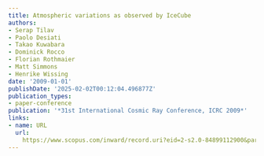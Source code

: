 ```yaml
---
title: Atmospheric variations as observed by IceCube
authors:
- Serap Tilav
- Paolo Desiati
- Takao Kuwabara
- Dominick Rocco
- Florian Rothmaier
- Matt Simmons
- Henrike Wissing
date: '2009-01-01'
publishDate: '2025-02-02T00:12:04.496877Z'
publication_types:
- paper-conference
publication: '*31st International Cosmic Ray Conference, ICRC 2009*'
links:
- name: URL
  url: 
    https://www.scopus.com/inward/record.uri?eid=2-s2.0-84899112900&partnerID=40&md5=8e7e699e43e04b0008009a7e1f67ad8f
---
```

